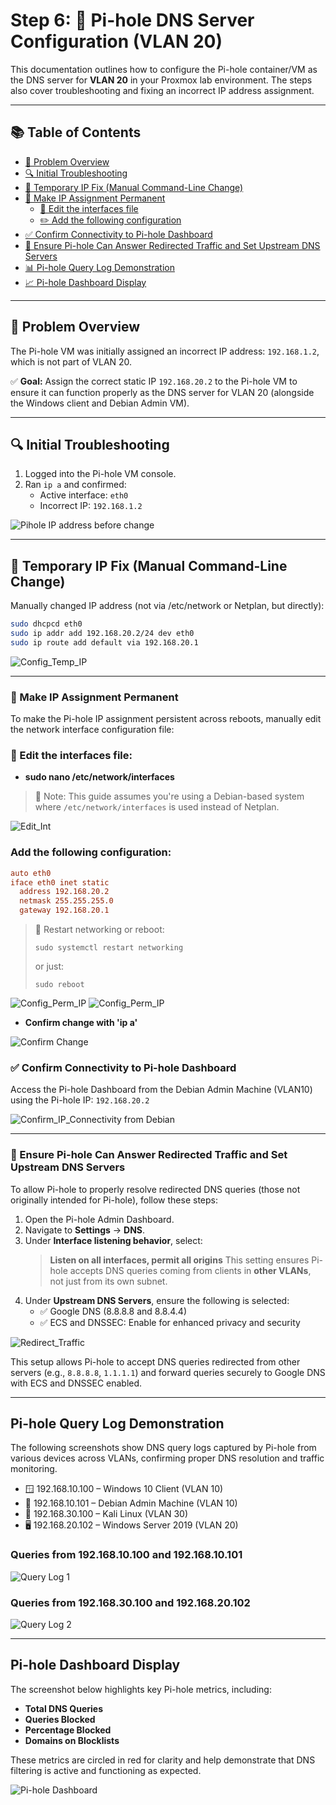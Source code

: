 # Step 6: 🧩 Pi-hole DNS Server Configuration (VLAN 20)

This documentation outlines how to configure the Pi-hole container/VM as the DNS server for **VLAN 20** in your Proxmox lab environment. The steps also cover troubleshooting and fixing an incorrect IP address assignment.

---

## 📚 Table of Contents

- [📌 Problem Overview](#-problem-overview)
- [🔍 Initial Troubleshooting](#-initial-troubleshooting)
- [🧪 Temporary IP Fix (Manual Command-Line Change)](#-temporary-ip-fix-manual-command-line-change)
- [💾 Make IP Assignment Permanent](#-make-ip-assignment-permanent)
  - [📝 Edit the interfaces file](#-edit-the-interfaces-file)
  - [✏️ Add the following configuration](#-add-the-following-configuration)
- [✅ Confirm Connectivity to Pi-hole Dashboard](#-confirm-connectivity-to-pi-hole-dashboard)
- [🔄 Ensure Pi-hole Can Answer Redirected Traffic and Set Upstream DNS Servers](#-ensure-pi-hole-can-answer-redirected-traffic-and-set-upstream-dns-servers)
- [📊 Pi-hole Query Log Demonstration](#pi-hole-query-log-demonstration)
- [📈 Pi-hole Dashboard Display](#pi-hole-dashboard-display)

---
## 📌 Problem Overview

The Pi-hole VM was initially assigned an incorrect IP address: `192.168.1.2`, which is not part of VLAN 20.

✅ **Goal:** Assign the correct static IP `192.168.20.2` to the Pi-hole VM to ensure it can function properly as the DNS server for VLAN 20 (alongside the Windows client and Debian Admin VM).

---

## 🔍 Initial Troubleshooting

1. Logged into the Pi-hole VM console.
2. Ran `ip a` and confirmed:
   - Active interface: `eth0`
   - Incorrect IP: `192.168.1.2`
  
![Pihole IP address before change](./screenshots/1_IP.png)

---


## 🧪 Temporary IP Fix (Manual Command-Line Change)

Manually changed IP address (not via /etc/network or Netplan, but directly):
```bash
sudo dhcpcd eth0
sudo ip addr add 192.168.20.2/24 dev eth0
sudo ip route add default via 192.168.20.1
```
![Config_Temp_IP](./screenshots/2_Config_IP.png)

---

### 💾 Make IP Assignment Permanent

To make the Pi-hole IP assignment persistent across reboots, manually edit the network interface configuration file:

### 📝 Edit the interfaces file:

- **sudo nano /etc/network/interfaces**
> 📝 Note: This guide assumes you're using a Debian-based system where `/etc/network/interfaces` is used instead of Netplan.

![Edit_Int](./screenshots/3_Edit_Int.png)

### Add the following configuration:

```ini
auto eth0
iface eth0 inet static
  address 192.168.20.2
  netmask 255.255.255.0
  gateway 192.168.20.1
```
> 🔁 Restart networking or reboot:
> ```
> sudo systemctl restart networking
> ```
> or just:
> ```
> sudo reboot
> ```
![Config_Perm_IP](./screenshots/4_Perm_IP.png) 
![Config_Perm_IP](./screenshots/11_Perm_IP.png) 

- **Confirm change with 'ip a'**

![Confirm Change](./screenshots/5_Confirm.png)

### ✅ Confirm Connectivity to Pi-hole Dashboard  

Access the Pi-hole Dashboard from the Debian Admin Machine (VLAN10) using the Pi-hole IP: `192.168.20.2`

![Confirm_IP_Connectivity from Debian](./screenshots/6_Pihole_Dashboard.png)

---

### 🔄 Ensure Pi-hole Can Answer Redirected Traffic and Set Upstream DNS Servers 

To allow Pi-hole to properly resolve redirected DNS queries (those not originally intended for Pi-hole), follow these steps:

1. Open the Pi-hole Admin Dashboard.
2. Navigate to **Settings** → **DNS**.
3. Under **Interface listening behavior**, select:  
   > **Listen on all interfaces, permit all origins**
   > This setting ensures Pi-hole accepts DNS queries coming from clients in **other VLANs**, not just from its own subnet.
4. Under **Upstream DNS Servers**, ensure the following is selected:  
   - ✅ Google DNS (8.8.8.8 and 8.8.4.4)
   -  ✅ ECS and DNSSEC: Enable for enhanced privacy and security

![Redirect_Traffic](./screenshots/7_Pihole_Config.png)

This setup allows Pi-hole to accept DNS queries redirected from other servers (e.g., `8.8.8.8`, `1.1.1.1`) and forward queries securely to Google DNS with ECS and DNSSEC enabled.

---

## Pi-hole Query Log Demonstration

The following screenshots show DNS query logs captured by Pi-hole from various devices across VLANs, confirming proper DNS resolution and traffic monitoring.

- 🪟 192.168.10.100 – Windows 10 Client (VLAN 10)
- 🐧 192.168.10.101 – Debian Admin Machine (VLAN 10)
- 🧪 192.168.30.100 – Kali Linux (VLAN 30)
- 🖥️ 192.168.20.102 – Windows Server 2019 (VLAN 20)

### Queries from 192.168.10.100 and 192.168.10.101
![Query Log 1](./screenshots/8_Query.png)

### Queries from 192.168.30.100 and 192.168.20.102
![Query Log 2](./screenshots/9_Query.png)

---

## Pi-hole Dashboard Display

The screenshot below highlights key Pi-hole metrics, including:

- **Total DNS Queries**
- **Queries Blocked**
- **Percentage Blocked**
- **Domains on Blocklists**

These metrics are circled in red for clarity and help demonstrate that DNS filtering is active and functioning as expected.

![Pi-hole Dashboard](./screenshots/10_Pihole_Dash.png)
